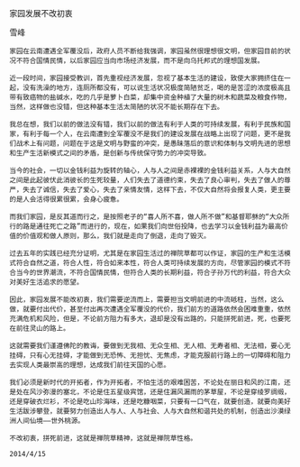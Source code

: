 家园发展不改初衷

雪峰


    家园在云南遭遇全军覆没后，政府人员不断给我强调，家园虽然很理想很文明，但家园目前的状况不符合国情民情，以后家园应当向市场经济发展，而不是向乌托邦式的理想国发展。

    近一段时间，家园接受教训，首先重视经济发展，忽视了基本生活的建设，致使大家拥挤住在一起，没有洗澡的地方，连厕所都没有，可以说生活状况极度简陋贫乏，喝的是苦涩的浓度极高且带有致癌物的盐碱水，吃的几乎是萝卜白菜，却集中资金种植了大量的树木和蔬菜及粮食作物，当然，这样做也没错，但这种基本生活太简陋的状况不能长期存在下去。

    我总在想，我们以前的做法没有错，我们以前的做法有利于人类的可持续发展，有利于民族和国家，有利于每一个人，在云南遭到全军覆没不是我们的建设发展在战略上出现了问题，更不是我们战术上有问题，问题在于这是文明与野蛮的冲突，是愚昧落后的意识和体制与文明先进的思想和生产生活新模式之间的矛盾，是创新与传统保守势力的冲突导致。

    当今的社会，一切以金钱利益为旋转的轴心，人与人之间是赤裸裸的金钱利益关系，人与大自然之间是此起彼伏此消彼长的生死较量，人们失去了道德约束，失去了良心审判，失去了做人的尊严，失去了诚信，失去了爱心，失去了亲情友情，这样下去，不仅大自然将会报复人类，更主要的是人会活得很累很累，会身心疲惫。

    而我们家园，是反其道而行之，是按照老子的“喜人所不喜，做人所不做”和基督耶稣的“大众所行的路是通往死亡之路”而进行的，现在，如果我们向世俗投降，也去学习以金钱利益为最高价值的价值观和做人原则，那么，我们就是走向了倒退，走向了毁灭。

    过去五年的实践已经充分证明，尤其是在家园生活过的禅院草都可以作证，家园的生产和生活模式符合自然之道，符合人性，符合如来本性，符合人类可持续发展的方向，尽管家园的模式不符合当今的世界潮流，不符合国情民情，但符合人类的长期利益，符合子孙万代的利益，符合大众对美好生活追求的愿望。

    因此，家园发展不能改初衷，我们需要逆流而上，需要担当文明前进的中流砥柱，当然，这么做，就要付出代价，甚至付出再次遭遇全军覆没的代价，我们前方的道路依然会困难重重，依然充满危机和风险，但是，不论前方阻力有多大，退却是没有出路的，只能拼死前进，死，也要死在前往灵山的路上。

    这就需要我们谨遵佛陀的教诲，要做到无我相、无众生相、无人相、无寿者相、无法相，要心无挂碍，只有心无挂碍，才能做到无恐怖、无担忧、无焦虑，才能克服前行路上的一切障碍和阻力去实现人类最崇高的理想，达成我们前往天国的心愿。

    我们必须是新时代的开拓者，作为开拓者，不怕生活的艰难困苦，不论处在丽日和风的江南，还是处在风沙弥漫的塞北，不论是住五星级宾馆，还是住漏风漏雨的茅草屋，不论是穿绫罗绸缎，还是穿破衣烂衫，不论是吃山珍海味，还是吃糠咽菜，只要有一口气在，就要创造，就要向美好生活跋涉攀登，就要努力创造出人与人、人与社会、人与大自然和谐共处的机制，创造出沙漠绿洲人间仙境——世外桃源。

    不改初衷，拼死前进，这就是禅院草精神，这就是禅院草性格。

    2014/4/15



